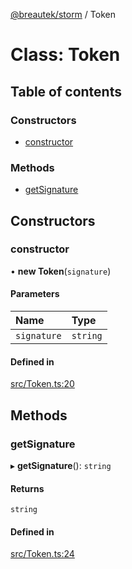 [@breautek/storm](../README.md) / Token

# Class: Token

## Table of contents

### Constructors

- [constructor](Token.md#constructor)

### Methods

- [getSignature](Token.md#getsignature)

## Constructors

### constructor

• **new Token**(`signature`)

#### Parameters

| Name | Type |
| :------ | :------ |
| `signature` | `string` |

#### Defined in

[src/Token.ts:20](https://github.com/breautek/storm/blob/2f08fb3/src/Token.ts#L20)

## Methods

### getSignature

▸ **getSignature**(): `string`

#### Returns

`string`

#### Defined in

[src/Token.ts:24](https://github.com/breautek/storm/blob/2f08fb3/src/Token.ts#L24)
